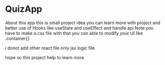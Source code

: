# QuizApp
About this app
this is small project idea you can learn more with project and better use of Hooks like useState and useEffect and handle api 
Note you have to make a css file with that you can able to modify your UI 
like .container{}


i donot add other react file only jsx logic file

hope so this project help to learn more
